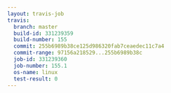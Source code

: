 ```yaml
---
layout: travis-job
travis:
  branch: master
  build-id: 331239359
  build-number: 155
  commit: 255b6989b38ce125d986320fab7ceaedec11c7a4
  commit-range: 97156a218529...255b6989b38c
  job-id: 331239360
  job-number: 155.1
  os-name: linux
  test-result: 0
---
```

